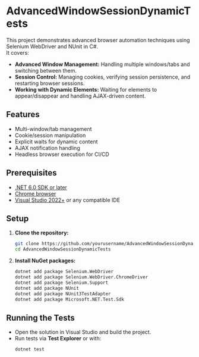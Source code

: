 # AdvancedWindowSessionDynamicTests

This project demonstrates advanced browser automation techniques using Selenium WebDriver and NUnit in C#.  
It covers:

- **Advanced Window Management:** Handling multiple windows/tabs and switching between them.
- **Session Control:** Managing cookies, verifying session persistence, and restarting browser sessions.
- **Working with Dynamic Elements:** Waiting for elements to appear/disappear and handling AJAX-driven content.

## Features

- Multi-window/tab management
- Cookie/session manipulation
- Explicit waits for dynamic content
- AJAX notification handling
- Headless browser execution for CI/CD

## Prerequisites

- [.NET 6.0 SDK or later](https://dotnet.microsoft.com/download)
- [Chrome browser](https://www.google.com/chrome/)
- [Visual Studio 2022+](https://visualstudio.microsoft.com/) or any compatible IDE

## Setup

1. **Clone the repository:**
   ```bash
   git clone https://github.com/yourusername/AdvancedWindowSessionDynamicTests.git
   cd AdvancedWindowSessionDynamicTests
   ```

2. **Install NuGet packages:**
   ```bash
   dotnet add package Selenium.WebDriver
   dotnet add package Selenium.WebDriver.ChromeDriver
   dotnet add package Selenium.Support
   dotnet add package NUnit
   dotnet add package NUnit3TestAdapter
   dotnet add package Microsoft.NET.Test.Sdk
   ```

## Running the Tests

- Open the solution in Visual Studio and build the project.
- Run tests via **Test Explorer** or with:
  ```bash
  dotnet test
  ```
